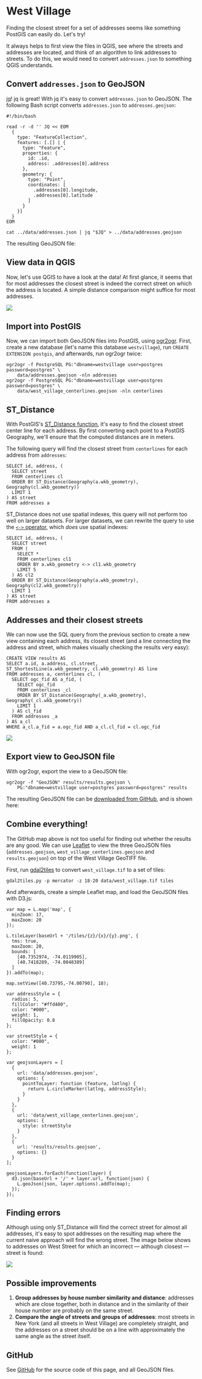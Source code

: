 ---
---

# West Village

Finding the closest street for a set of addresses seems like something PostGIS can easily do. Let's try!

It always helps to first view the files in QGIS, see where the streets and addresses are located, and think of an algorithm to link addresses to streets. To do this, we would need to convert `addresses.json` to something QGIS understands.

## Convert `addresses.json` to GeoJSON

[jq](http://stedolan.github.io/jq/)! jq is great! With jq it's easy to convert `addresses.json` to GeoJSON. The following Bash script converts `addresses.json` to `addresses.geojson`:

    #!/bin/bash

    read -r -d '' JQ << EOM
      {
        type: "FeatureCollection",
        features: [.[] | {
          type: "Feature",
          properties: {
            id: .id,
            address: .addresses[0].address
          },
          geometry: {
            type: "Point",
            coordinates: [
              .addresses[0].longitude,
              .addresses[0].latitude
            ]
          }
        }]
      }
    EOM

    cat ../data/addresses.json | jq "$JQ" > ../data/addresses.geojson

The resulting GeoJSON file:

<script src="https://embed.github.com/view/geojson/bertspaan/west-village/gh-pages/data/addresses.geojson?width=960&height=700"></script>

## View data in QGIS

Now, let's use QGIS to have a look at the data! At first glance, it seems that for most addresses the closest street is indeed the correct street on which the address is located. A simple distance comparison might suffice for most addresses.

![](img/qgis.png)

## Import into PostGIS

Now, we can import both GeoJSON files into PostGIS, using [ogr2ogr](http://www.gdal.org/ogr2ogr.html). First, create a new database (let's name this database `westvillage`), run `CREATE EXTENSION postgis`, and afterwards, run ogr2ogr twice:

    ogr2ogr -f PostgreSQL PG:"dbname=westvillage user=postgres password=postgres" \
        data/addresses.geojson -nln addresses
    ogr2ogr -f PostgreSQL PG:"dbname=westvillage user=postgres password=postgres" \
        data/west_village_centerlines.geojson -nln centerlines

## ST_Distance

With PostGIS's [ST_Distance function](http://postgis.refractions.net/docs/ST_Distance.html), it's easy to find the closest street center line for each address. By first converting each point to a PostGIS Geography, we'll ensure that the computed distances are in meters.

The following query will find the closest street from `centerlines` for each address from `addresses`:

    SELECT id, address, (
      SELECT street
      FROM centerlines cl
      ORDER BY ST_Distance(Geography(a.wkb_geometry), Geography(cl.wkb_geometry))
      LIMIT 1
    ) AS street
    FROM addresses a

ST_Distance does not use spatial indexes, this query will not perform too well on larger datasets. For larger datasets, we can rewrite the query to use the [`<->` operator](http://postgis.refractions.net/docs/geometry_distance_centroid.html), which _does_ use spatial indexes:

    SELECT id, address, (
      SELECT street
      FROM (
        SELECT *
        FROM centerlines cl1
        ORDER BY a.wkb_geometry <-> cl1.wkb_geometry
        LIMIT 5
      ) AS cl2
      ORDER BY ST_Distance(Geography(a.wkb_geometry), Geography(cl2.wkb_geometry))
      LIMIT 1
    ) AS street
    FROM addresses a

## Addresses and their closest streets

We can now use the SQL query from the previous section to create a new view containing each address, its closest street (and a line connecting the address and street, which makes visually checking the results very easy):

    CREATE VIEW results AS
    SELECT a.id, a.address, cl.street,
    ST_ShortestLine(a.wkb_geometry, cl.wkb_geometry) AS line
    FROM addresses a, centerlines cl, (
      SELECT ogc_fid AS a_fid, (
        SELECT ogc_fid
        FROM centerlines _cl
        ORDER BY ST_Distance(Geography(_a.wkb_geometry), Geography(_cl.wkb_geometry))
        LIMIT 1
      ) AS cl_fid
      FROM addresses _a
    ) AS a_cl
    WHERE a_cl.a_fid = a.ogc_fid AND a_cl.cl_fid = cl.ogc_fid

![](img/postgis.png)

## Export view to GeoJSON file

With ogr2ogr, export the view to a GeoJSON file:

    ogr2ogr -f "GeoJSON" results/results.geojson \
        PG:"dbname=westvillage user=postgres password=postgres" results

The resulting GeoJSON file can be [downloaded from GitHub](https://github.com/bertspaan/west-village/blob/gh-pages/results/results.geojson), and is shown here:

<script src="https://embed.github.com/view/geojson/bertspaan/west-village/gh-pages/results/results.geojson?width=960&height=700"></script>

## Combine everything!

The GitHub map above is not too useful for finding out whether the results are any good. We can use [Leaflet](http://leafletjs.com/) to view the three GeoJSON files (`addresses.geojson`, `west_village_centerlines.geojson` and `results.geojson`) on top of the West Village GeoTIFF file.

First, run [gdal2tiles](http://www.gdal.org/gdal2tiles.html) to convert `west_village.tif` to a set of tiles:

    gdal2tiles.py -p mercator -z 18-20 data/west_village.tif tiles

And afterwards, create a simple Leaflet map, and load the GeoJSON files with D3.js:

    var map = L.map('map', {
      minZoom: 17,
      maxZoom: 20
    });

    L.tileLayer(baseUrl + '/tiles/{z}/{x}/{y}.png', {
      tms: true,
      maxZoom: 20,
      bounds: [
        [40.7352974, -74.0119905],
        [40.7418289, -74.0048389]
      ]
    }).addTo(map);

    map.setView([40.73795,-74.00790], 18);

    var addressStyle = {
      radius: 5,
      fillColor: "#ffd400",
      color: "#000",
      weight: 1,
      fillOpacity: 0.8
    };

    var streetStyle = {
      color: "#000",
      weight: 1
    };

    var geojsonLayers = [
      {
        url: 'data/addresses.geojson',
        options: {
          pointToLayer: function (feature, latlng) {
            return L.circleMarker(latlng, addressStyle);
          }
        }
      },
      {
        url: 'data/west_village_centerlines.geojson',
        options: {
          style: streetStyle
        }
      },
      {
        url: 'results/results.geojson',
        options: {}
      }
    ];

    geojsonLayers.forEach(function(layer) {
      d3.json(baseUrl + '/' + layer.url, function(json) {
        L.geoJson(json, layer.options).addTo(map);
      });
    });

<div id="map"></div>

## Finding errors

Although using only ST_Distance will find the correct street for almost all addresses, it's easy to spot addresses on the resulting map where the current naive approach will find the wrong street. The image below shows to addresses on West Street for which an incorrect — although closest — street is found:

![](img/errors.png)

## Possible improvements

1. __Group addresses by house number similarity and distance__: addresses which are close together, both in distance and in the similarity of their house number are probably on the same street.
2. __Compare the angle of streets and groups of addresses__: most streets in New York (and all streets in West Village) are completely straight, and the addresses on a street should be on a line with approximately the same angle as the street itself.

## GitHub

See [GitHub](https://github.com/bertspaan/west-village) for the source code of this page, and all GeoJSON files.
